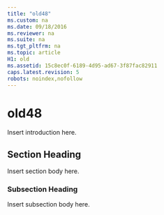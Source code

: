 ```yaml
---
title: "old48"
ms.custom: na
ms.date: 09/18/2016
ms.reviewer: na
ms.suite: na
ms.tgt_pltfrm: na
ms.topic: article
H1: old
ms.assetid: 15c8ec0f-6189-4d95-ad67-3f87fac82911
caps.latest.revision: 5
robots: noindex,nofollow
---
```

# old48
Insert introduction here.  
  
## Section Heading  
 Insert section body here.  
  
### Subsection Heading  
 Insert subsection body here.